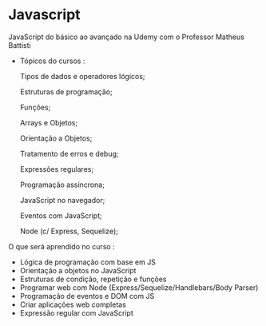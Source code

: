 # Javascript
JavaScript do básico ao avançado na Udemy com o Professor Matheus Battisti

* Tópicos do cursos : 

  Tipos de dados e operadores lógicos;

  Estruturas de programação;

  Funções;

  Arrays e Objetos;

  Orientação a Objetos;

  Tratamento de erros e debug;

  Expressões regulares;

  Programação assíncrona;

  JavaScript no navegador;

  Eventos com JavaScript;

  Node (c/ Express, Sequelize);

O que será aprendido no curso :
- Lógica de programação com base em JS
- Orientação a objetos no JavaScript
- Estruturas de condição, repetição e funções
- Programar web com Node (Express/Sequelize/Handlebars/Body Parser)
- Programação de eventos e DOM com JS
- Criar aplicações web completas
- Expressão regular com JavaScript
